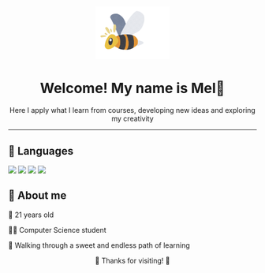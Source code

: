 <p align="center">
  <img src="gifabelhapngcortado-ezgif.com-crop.gif?raw=true" width="150" alt="gif abelha" />
</p> 


<h1 align="center">Welcome! My name is Mel🍯</h1>

<p align= "center">Here I apply what I learn from courses, developing new ideas and exploring my creativity </p>

---

<h2>🐝 Languages </h2>

<img src="https://img.shields.io/badge/Python-DA70D6?style=plastic&logo=python&logoColor=white"/> <img src="https://img.shields.io/badge/HTML-FF69B4?style=plastic&logo=html5&logoColor=white"/> <img src="https://img.shields.io/badge/CSS-DA70D6?style=plastic&logo=css3&logoColor=white"/> <img src="https://img.shields.io/badge/C-FF69B4?style=plastic&logo=c&logoColor=white"/>

<h2>🐝 About me</h2>
<p>🌟 21 years old</p>
<p>👩‍💻 Computer Science student</p>
<p>🍯 Walking through a sweet and endless path of learning</p>


<p align="center">🍯 Thanks for visiting! 🍯</p>

